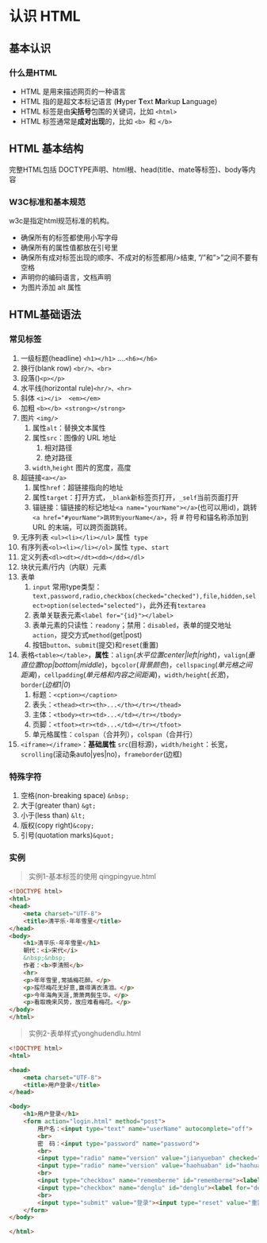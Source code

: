 # 认识 HTML

##  基本认识

### 什么是HTML

- HTML 是用来描述网页的一种语言
- HTML 指的是超文本标记语言 (**H**yper **T**ext **M**arkup **L**anguage)
- HTML 标签是由**尖括号**包围的关键词，比如 `<html>` 
- HTML 标签通常是**成对出现**的，比如 `<b> `和 `</b>`

## HTML 基本结构

完整HTML包括 DOCTYPE声明、html根、head(title、mate等标签)、body等内容

### W3C标准和基本规范

w3c是指定html规范标准的机构。

- 确保所有的标签都使用小写字母
- 确保所有的属性值都放在引号里
- 确保所有成对标签出现的顺序、不成对的标签都用/>结束, ”/”和”>”之间不要有空格
-  声明你的编码语言，文档声明
- 为图片添加 alt 属性


## HTML基础语法
### 常见标签

1. 一级标题(headline) `<h1></h1>` ....`<h6></h6>`
2. 换行(blank row) `<br/>、<br>`
3. 段落()`<p></p>`
4. 水平线(horizontal rule)`<hr/>、<hr>`
5. 斜体 `<i></i>  <em></em>`
6. 加粗 `<b></b> <strong></strong>`
7. 图片 `<img/>`
   1. 属性`alt`：替换文本属性
   2. 属性`src`：图像的 URL 地址
      1. 相对路径
      2. 绝对路径  
   3. `width`,`height` 图片的宽度，高度
8. 超链接`<a></a>`
     1. 属性`href`：超链接指向的地址
     2. 属性`target`：打开方式，`_blank`新标签页打开，`_self`当前页面打开
     3. 锚链接：锚链接的标记地址`<a name="yourName"></a>`(也可以用id)，跳转`<a href="#yourName">跳转到yourName</a>`，将 # 符号和锚名称添加到 URL 的末端，可以跨页面跳转。
9. 无序列表 `<ul><li></li></ul>` 属性` type`
10. 有序列表`<ol><li></li></ol>` 属性 `type`、`start`
11. 定义列表`<dl><dt></dt><dd></dd></dl>`
12. 块状元素/行内（内联）元素
13. 表单
	1. `input` 常用type类型：`text,password,radio,checkbox(checked="checked"),file,hidden,select>option(selected="selected")`，此外还有`textarea`
	 2. 表单关联表元素`<label for="{id}"></label>`
	3. 表单元素的只读性：`readony`；禁用：`disabled`，表单的提交地址`action`，提交方式`method`(get|post)
	4. 按钮`button`、`submit`(提交)和`reset`(重置)
14. 表格`<table></table>`，**属性**：`align`(*水平位置center|left|right*)，`valign`(*垂直位置top|bottom|middle*)，`bgcolor`(*背景颜色*)，`cellspacing`(*单元格之间距离*)，`cellpadding`(*单元格和内容之间距离*)，`width/height`(*长宽*)，`border`(*边框1|0*)
	1. 标题：`<cption></caption>`
	2. 表头：`<thead><tr><th>...</th></tr></thead>`
	3. 主体：`<tbody><tr><td>...</td></tr></tbody>`
	4. 页脚：`<tfoot><tr><td>...</td></tr></tfoot>`
	5. 单元格属性：`colspan`（合并列），`colspan`（合并行）
15. `<iframe></iframe>`：**基础属性** `src`(目标源)，`width/height`：长宽，`scrolling`(滚动条auto|yes|no)，`frameborder`(边框)


### 特殊字符

1. 空格(non-breaking space) `&nbsp;`
2. 大于(greater than) `&gt;`
3. 小于(less than) `&lt;`
4. 版权(copy right)`&copy;`
5. 引号(quotation marks)`&quot;`

### 实例

> 实例1-基本标签的使用 qingpingyue.html 


```html
<!DOCTYPE html>
<html>
<head>
    <meta charset="UTF-8">
    <title>清平乐·年年雪里</title>
</head>
<body>
    <h1>清平乐·年年雪里</h1>
    朝代：<i>宋代</i>
    &nbsp;&nbsp;
    作者：<b>李清照</b>
    <hr>
    <p>年年雪里,常插梅花醉。</p>
    <p>挼尽梅花无好意,赢得满衣清泪。</p>
    <p>今年海角天涯,萧萧两鬓生华。</p>
    <p>看取晚来风势，故应难看梅花。</p>
</body>
</html>
```

> 实例2-表单样式yonghudendlu.html



```html
<!DOCTYPE html>
<html>

<head>
    <meta charset="UTF-8">
    <title>用户登录</title>
</head>

<body>
    <h1>用户登录</h1>
    <form action="login.html" method="post">
        用户名：<input type="text" name="userName" autocomplete="off">
        <br>
        密　码：<input type="password" name="password">
        <br>
        <input type="radio" name="version" value="jianyueban" checked="checked" id="jianyueban"><label for="jianyueban">简约版</label>
        <input type="radio" name="version" value="haohuaban" id="haohuaban"><label for="haohuaban">豪华版</label>
        <br>
        <input type="checkbox" name="rememberme" id="rememberme"><label for="rememberme">记住密码</label>
        <input type="checkbox" name="denglu" id="denglu"><label for="denglu">安全登录</label>
        <br>
        <input type="submit" value="登录"><input type="reset" value="重置">
    </form>
</body>

</html>
```

